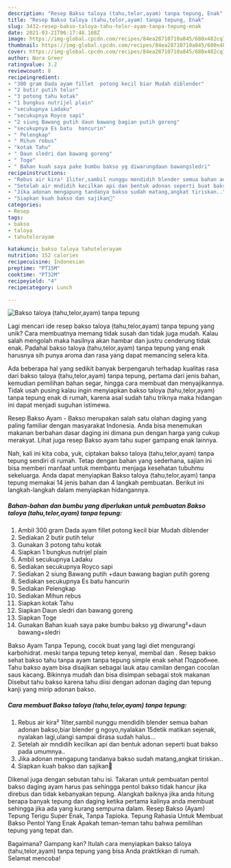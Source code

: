 ```yaml
---
description: "Resep Bakso taloya (tahu,telor,ayam) tanpa tepung, Enak"
title: "Resep Bakso taloya (tahu,telor,ayam) tanpa tepung, Enak"
slug: 3432-resep-bakso-taloya-tahu-telor-ayam-tanpa-tepung-enak
date: 2021-03-21T06:17:48.108Z
image: https://img-global.cpcdn.com/recipes/84ea28710710a845/680x482cq70/bakso-taloya-tahutelorayam-tanpa-tepung-foto-resep-utama.jpg
thumbnail: https://img-global.cpcdn.com/recipes/84ea28710710a845/680x482cq70/bakso-taloya-tahutelorayam-tanpa-tepung-foto-resep-utama.jpg
cover: https://img-global.cpcdn.com/recipes/84ea28710710a845/680x482cq70/bakso-taloya-tahutelorayam-tanpa-tepung-foto-resep-utama.jpg
author: Nora Greer
ratingvalue: 3.2
reviewcount: 8
recipeingredient:
- "300 gram Dada ayam fillet  potong kecil biar Mudah diblender"
- "2 butir putih telur"
- "3 potong tahu kotak"
- "1 bungkus nutrijel plain"
- "secukupnya Ladaku"
- "secukupnya Royco sapi"
- "2 siung Bawang putih daun bawang bagian putih goreng"
- "secukupnya Es batu  hancurin"
- " Pelengkap"
- " Mihun rebus"
- "kotak Tahu"
- " Daun sledri dan bawang goreng"
- " Toge"
- " Bahan kuah saya pake bumbu bakso yg diwarungdaun bawangsledri"
recipeinstructions:
- "Rebus air kira² 1liter,sambil nunggu mendidih blender semua bahan adonan bakso,biar blender g ngoyo,nyalakan 15detik matikan sejenak, nyalakan lagi,ulangi sampai dirasa sudah halus..."
- "Setelah air mndidih kecilkan api dan bentuk adonan seperti buat bakso pada umumnya.."
- "Jika adonan mengapung tandanya bakso sudah matang,angkat tiriskan.."
- "Siapkan kuah bakso dan sajikan🙏"
categories:
- Resep
tags:
- bakso
- taloya
- tahutelorayam

katakunci: bakso taloya tahutelorayam 
nutrition: 152 calories
recipecuisine: Indonesian
preptime: "PT15M"
cooktime: "PT32M"
recipeyield: "4"
recipecategory: Lunch

---
```



![Bakso taloya (tahu,telor,ayam) tanpa tepung](https://img-global.cpcdn.com/recipes/84ea28710710a845/680x482cq70/bakso-taloya-tahutelorayam-tanpa-tepung-foto-resep-utama.jpg)

Lagi mencari ide resep bakso taloya (tahu,telor,ayam) tanpa tepung yang unik? Cara membuatnya memang tidak susah dan tidak juga mudah. Kalau salah mengolah maka hasilnya akan hambar dan justru cenderung tidak enak. Padahal bakso taloya (tahu,telor,ayam) tanpa tepung yang enak harusnya sih punya aroma dan rasa yang dapat memancing selera kita.

Ada beberapa hal yang sedikit banyak berpengaruh terhadap kualitas rasa dari bakso taloya (tahu,telor,ayam) tanpa tepung, pertama dari jenis bahan, kemudian pemilihan bahan segar, hingga cara membuat dan menyajikannya. Tidak usah pusing kalau ingin menyiapkan bakso taloya (tahu,telor,ayam) tanpa tepung enak di rumah, karena asal sudah tahu triknya maka hidangan ini dapat menjadi suguhan istimewa.

Resep Bakso Ayam - Bakso merupakan salah satu olahan daging yang paling familiar dengan masyarakat Indonesia. Anda bisa menemukan makanan berbahan dasar daging ini dimana pun dengan harga yang cukup merakyat. Lihat juga resep Bakso ayam tahu super gampang enak lainnya.


Nah, kali ini kita coba, yuk, ciptakan bakso taloya (tahu,telor,ayam) tanpa tepung sendiri di rumah. Tetap dengan bahan yang sederhana, sajian ini bisa memberi manfaat untuk membantu menjaga kesehatan tubuhmu sekeluarga. Anda dapat menyiapkan Bakso taloya (tahu,telor,ayam) tanpa tepung memakai 14 jenis bahan dan 4 langkah pembuatan. Berikut ini langkah-langkah dalam menyiapkan hidangannya.

<!--inarticleads1-->

##### Bahan-bahan dan bumbu yang diperlukan untuk pembuatan Bakso taloya (tahu,telor,ayam) tanpa tepung:

1. Ambil 300 gram Dada ayam fillet  potong kecil biar Mudah diblender
1. Sediakan 2 butir putih telur
1. Gunakan 3 potong tahu kotak
1. Siapkan 1 bungkus nutrijel plain
1. Ambil secukupnya Ladaku
1. Sediakan secukupnya Royco sapi
1. Sediakan 2 siung Bawang putih +daun bawang bagian putih goreng
1. Sediakan secukupnya Es batu  hancurin
1. Sediakan  Pelengkap
1. Sediakan  Mihun rebus
1. Siapkan kotak Tahu
1. Siapkan  Daun sledri dan bawang goreng
1. Siapkan  Toge
1. Gunakan  Bahan kuah saya pake bumbu bakso yg diwarung²+daun bawang+sledri


Bakso Ayam Tanpa Tepung, cocok buat yang lagi diet mengurangi karbohidrat. meski tanpa tepung tetep kenyal, membal dan . Resep bakso sehat bakso tahu tanpa ayam tanpa tepung simple enak sehat Подробнее. Tahu bakso ayam bisa disajikan sebagai lauk atau camilan dengan cocolan saus kacang. Bikinnya mudah dan bisa disimpan sebagai stok makanan Disebut tahu bakso karena tahu diisi dengan adonan daging dan tepung kanji yang mirip adonan bakso. 

<!--inarticleads2-->

##### Cara membuat Bakso taloya (tahu,telor,ayam) tanpa tepung:

1. Rebus air kira² 1liter,sambil nunggu mendidih blender semua bahan adonan bakso,biar blender g ngoyo,nyalakan 15detik matikan sejenak, nyalakan lagi,ulangi sampai dirasa sudah halus...
1. Setelah air mndidih kecilkan api dan bentuk adonan seperti buat bakso pada umumnya..
1. Jika adonan mengapung tandanya bakso sudah matang,angkat tiriskan..
1. Siapkan kuah bakso dan sajikan🙏


Dikenal juga dengan sebutan tahu isi. Takaran untuk pembuatan pentol bakso daging ayam harus pas sehingga pentol bakso tidak hancur jika direbus dan tidak kebanyakan tepung. Alangkah baiknya jika anda hitung berapa banyak tepung dan daging ketika pertama kalinya anda membuat sehingga jika ada yang kurang sempurna dalam. Resep Bakso (Ayam) Tepung Terigu Super Enak, Tanpa Tapioka. Tepung Rahasia Untuk Membuat Bakso Pentol Yang Enak Apakah teman-teman tahu bahwa pemilihan tepung yang tepat dan. 

Bagaimana? Gampang kan? Itulah cara menyiapkan bakso taloya (tahu,telor,ayam) tanpa tepung yang bisa Anda praktikkan di rumah. Selamat mencoba!
